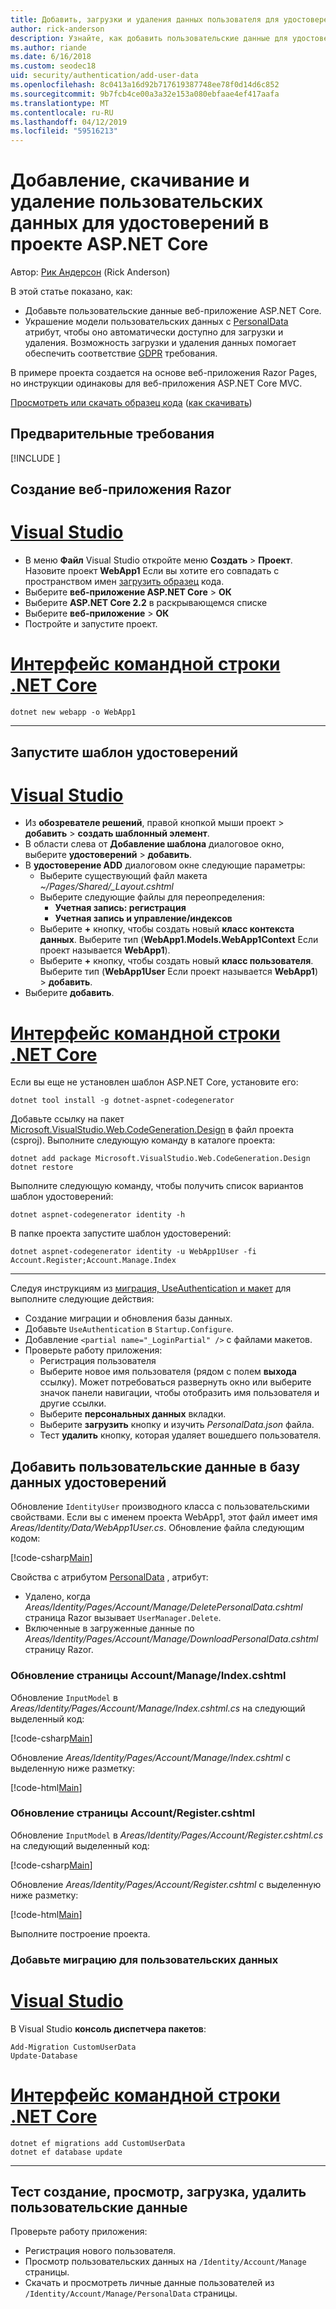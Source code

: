 ```yaml
---
title: Добавить, загрузки и удаления данных пользователя для удостоверения в проекте ASP.NET Core
author: rick-anderson
description: Узнайте, как добавить пользовательские данные для удостоверения в проекте ASP.NET Core. Удаление данных в соответствии с GDPR.
ms.author: riande
ms.date: 6/16/2018
ms.custom: seodec18
uid: security/authentication/add-user-data
ms.openlocfilehash: 8c0413a16d92b717619387748ee78f0d14d6c852
ms.sourcegitcommit: 9b7fcb4ce00a3a32e153a080ebfaae4ef417aafa
ms.translationtype: MT
ms.contentlocale: ru-RU
ms.lasthandoff: 04/12/2019
ms.locfileid: "59516213"
---
```

# <a name="add-download-and-delete-custom-user-data-to-identity-in-an-aspnet-core-project"></a>Добавление, скачивание и удаление пользовательских данных для удостоверений в проекте ASP.NET Core

Автор: [Рик Андерсон](https://twitter.com/RickAndMSFT) (Rick Anderson)

В этой статье показано, как:

* Добавьте пользовательские данные веб-приложение ASP.NET Core.
* Украшение модели пользовательских данных с [PersonalData](/dotnet/api/microsoft.aspnetcore.identity.personaldataattribute?view=aspnetcore-2.1) атрибут, чтобы оно автоматически доступно для загрузки и удаления. Возможность загрузки и удаления данных помогает обеспечить соответствие [GDPR](xref:security/gdpr) требования.

В примере проекта создается на основе веб-приложения Razor Pages, но инструкции одинаковы для веб-приложения ASP.NET Core MVC.

[Просмотреть или скачать образец кода](https://github.com/aspnet/Docs/tree/live/aspnetcore/security/authentication/add-user-data) ([как скачивать](xref:index#how-to-download-a-sample))

## <a name="prerequisites"></a>Предварительные требования

[!INCLUDE [](~/includes/2.2-SDK.md)]

## <a name="create-a-razor-web-app"></a>Создание веб-приложения Razor

# <a name="visual-studiotabvisual-studio"></a>[Visual Studio](#tab/visual-studio)

* В меню **Файл** Visual Studio откройте меню **Создать** > **Проект**. Назовите проект **WebApp1** Если вы хотите его совпадать с пространством имен [загрузить образец](https://github.com/aspnet/Docs/tree/live/aspnetcore/security/authentication/add-user-data/sample) кода.
* Выберите **веб-приложение ASP.NET Core** > **ОК**
* Выберите **ASP.NET Core 2.2** в раскрывающемся списке
* Выберите **веб-приложение**  > **ОК**
* Постройте и запустите проект.

# <a name="net-core-clitabnetcore-cli"></a>[Интерфейс командной строки .NET Core](#tab/netcore-cli)

```cli
dotnet new webapp -o WebApp1
```

---

## <a name="run-the-identity-scaffolder"></a>Запустите шаблон удостоверений

# <a name="visual-studiotabvisual-studio"></a>[Visual Studio](#tab/visual-studio)

* Из **обозревателе решений**, правой кнопкой мыши проект > **добавить** > **создать шаблонный элемент**.
* В области слева от **Добавление шаблона** диалоговое окно, выберите **удостоверений** > **добавить**.
* В **удостоверение ADD** диалоговом окне следующие параметры:
  * Выберите существующий файл макета *~/Pages/Shared/_Layout.cshtml*
  * Выберите следующие файлы для переопределения:
    * **Учетная запись: регистрация**
    * **Учетная запись и управление/индексов**
  * Выберите **+** кнопку, чтобы создать новый **класс контекста данных**. Выберите тип (**WebApp1.Models.WebApp1Context** Если проект называется **WebApp1**).
  * Выберите **+** кнопку, чтобы создать новый **класс пользователя**. Выберите тип (**WebApp1User** Если проект называется **WebApp1**) > **добавить**.
* Выберите **добавить**.

# <a name="net-core-clitabnetcore-cli"></a>[Интерфейс командной строки .NET Core](#tab/netcore-cli)

Если вы еще не установлен шаблон ASP.NET Core, установите его:

```cli
dotnet tool install -g dotnet-aspnet-codegenerator
```

Добавьте ссылку на пакет [Microsoft.VisualStudio.Web.CodeGeneration.Design](https://www.nuget.org/packages/Microsoft.VisualStudio.Web.CodeGeneration.Design/) в файл проекта (csproj). Выполните следующую команду в каталоге проекта:

```cli
dotnet add package Microsoft.VisualStudio.Web.CodeGeneration.Design
dotnet restore
```

Выполните следующую команду, чтобы получить список вариантов шаблон удостоверений:

```cli
dotnet aspnet-codegenerator identity -h
```

В папке проекта запустите шаблон удостоверений:

```cli
dotnet aspnet-codegenerator identity -u WebApp1User -fi Account.Register;Account.Manage.Index
```

---

Следуя инструкциям из [миграция, UseAuthentication и макет](xref:security/authentication/scaffold-identity#efm) для выполните следующие действия:

* Создание миграции и обновления базы данных.
* Добавьте `UseAuthentication` в `Startup.Configure`.
* Добавление `<partial name="_LoginPartial" />` с файлами макетов.
* Проверьте работу приложения:
  * Регистрация пользователя
  * Выберите новое имя пользователя (рядом с полем **выхода** ссылку). Может потребоваться развернуть окно или выберите значок панели навигации, чтобы отобразить имя пользователя и другие ссылки.
  * Выберите **персональных данных** вкладки.
  * Выберите **загрузить** кнопку и изучить *PersonalData.json* файла.
  * Тест **удалить** кнопку, которая удаляет вошедшего пользователя.

## <a name="add-custom-user-data-to-the-identity-db"></a>Добавить пользовательские данные в базу данных удостоверений

Обновление `IdentityUser` производного класса с пользовательскими свойствами. Если вы с именем проекта WebApp1, этот файл имеет имя *Areas/Identity/Data/WebApp1User.cs*. Обновление файла следующим кодом:

[!code-csharp[Main](add-user-data/sample-2.2/Areas/Identity/Data/WebApp1User.cs)]

Свойства с атрибутом [PersonalData](/dotnet/api/microsoft.aspnetcore.identity.personaldataattribute?view=aspnetcore-2.1) , атрибут:

* Удалено, когда *Areas/Identity/Pages/Account/Manage/DeletePersonalData.cshtml* страница Razor вызывает `UserManager.Delete`.
* Включенные в загруженные данные по *Areas/Identity/Pages/Account/Manage/DownloadPersonalData.cshtml* страницу Razor.

### <a name="update-the-accountmanageindexcshtml-page"></a>Обновление страницы Account/Manage/Index.cshtml

Обновление `InputModel` в *Areas/Identity/Pages/Account/Manage/Index.cshtml.cs* на следующий выделенный код:

[!code-csharp[Main](add-user-data/sample-2.2/Areas/Identity/Pages/Account/Manage/Index.cshtml.cs?name=snippet&highlight=28-36,63-64,98-106,119)]

Обновление *Areas/Identity/Pages/Account/Manage/Index.cshtml* с выделенную ниже разметку:

[!code-html[Main](add-user-data/sample-2.2/Areas/Identity/Pages/Account/Manage/Index.cshtml?highlight=35-42)]

### <a name="update-the-accountregistercshtml-page"></a>Обновление страницы Account/Register.cshtml

Обновление `InputModel` в *Areas/Identity/Pages/Account/Register.cshtml.cs* на следующий выделенный код:

[!code-csharp[Main](add-user-data/sample-2.2/Areas/Identity/Pages/Account/Register.cshtml.cs?name=snippet&highlight=28-36,67,66)]

Обновление *Areas/Identity/Pages/Account/Register.cshtml* с выделенную ниже разметку:

[!code-html[Main](add-user-data/sample-2.2/Areas/Identity/Pages/Account/Register.cshtml?highlight=16-25)]

Выполните построение проекта.

### <a name="add-a-migration-for-the-custom-user-data"></a>Добавьте миграцию для пользовательских данных

# <a name="visual-studiotabvisual-studio"></a>[Visual Studio](#tab/visual-studio)

В Visual Studio **консоль диспетчера пакетов**:

```PMC
Add-Migration CustomUserData
Update-Database
```

# <a name="net-core-clitabnetcore-cli"></a>[Интерфейс командной строки .NET Core](#tab/netcore-cli)

```cli
dotnet ef migrations add CustomUserData
dotnet ef database update
```

---

## <a name="test-create-view-download-delete-custom-user-data"></a>Тест создание, просмотр, загрузка, удалить пользовательские данные

Проверьте работу приложения:

* Регистрация нового пользователя.
* Просмотр пользовательских данных на `/Identity/Account/Manage` страницы.
* Скачать и просмотреть личные данные пользователей из `/Identity/Account/Manage/PersonalData` страницы.
